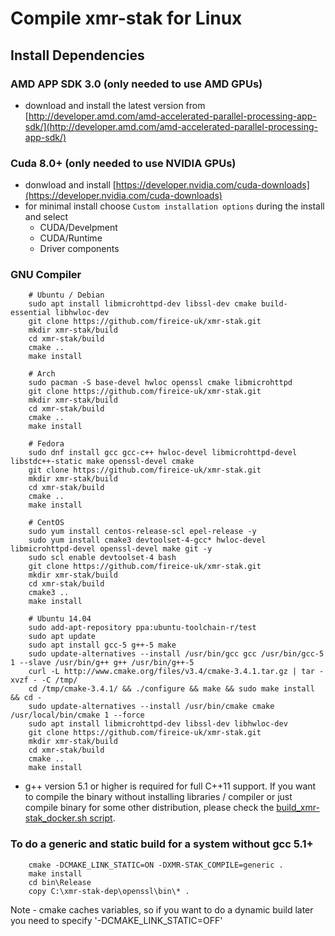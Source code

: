 # Compile **xmr-stak** for Linux

## Install Dependencies

### AMD APP SDK 3.0 (only needed to use AMD GPUs)

- download and install the latest version from [http://developer.amd.com/amd-accelerated-parallel-processing-app-sdk/](http://developer.amd.com/amd-accelerated-parallel-processing-app-sdk/)

### Cuda 8.0+ (only needed to use NVIDIA GPUs)

- donwload and install [https://developer.nvidia.com/cuda-downloads](https://developer.nvidia.com/cuda-downloads)
- for minimal install choose `Custom installation options` during the install and select
    - CUDA/Develpment
    - CUDA/Runtime
    - Driver components

### GNU Compiler
```
    # Ubuntu / Debian
    sudo apt install libmicrohttpd-dev libssl-dev cmake build-essential libhwloc-dev
    git clone https://github.com/fireice-uk/xmr-stak.git
    mkdir xmr-stak/build
    cd xmr-stak/build
    cmake ..
    make install

    # Arch
    sudo pacman -S base-devel hwloc openssl cmake libmicrohttpd
    git clone https://github.com/fireice-uk/xmr-stak.git
    mkdir xmr-stak/build
    cd xmr-stak/build
    cmake ..
    make install

    # Fedora
    sudo dnf install gcc gcc-c++ hwloc-devel libmicrohttpd-devel libstdc++-static make openssl-devel cmake
    git clone https://github.com/fireice-uk/xmr-stak.git
    mkdir xmr-stak/build
    cd xmr-stak/build
    cmake ..
    make install

    # CentOS
    sudo yum install centos-release-scl epel-release -y
    sudo yum install cmake3 devtoolset-4-gcc* hwloc-devel libmicrohttpd-devel openssl-devel make git -y
    sudo scl enable devtoolset-4 bash
    git clone https://github.com/fireice-uk/xmr-stak.git
    mkdir xmr-stak/build
    cd xmr-stak/build
    cmake3 ..
    make install

    # Ubuntu 14.04
    sudo add-apt-repository ppa:ubuntu-toolchain-r/test
    sudo apt update
    sudo apt install gcc-5 g++-5 make
    sudo update-alternatives --install /usr/bin/gcc gcc /usr/bin/gcc-5 1 --slave /usr/bin/g++ g++ /usr/bin/g++-5
    curl -L http://www.cmake.org/files/v3.4/cmake-3.4.1.tar.gz | tar -xvzf - -C /tmp/
    cd /tmp/cmake-3.4.1/ && ./configure && make && sudo make install && cd -
    sudo update-alternatives --install /usr/bin/cmake cmake /usr/local/bin/cmake 1 --force
    sudo apt install libmicrohttpd-dev libssl-dev libhwloc-dev
    git clone https://github.com/fireice-uk/xmr-stak.git
    mkdir xmr-stak/build
    cd xmr-stak/build
    cmake ..
    make install
```

- g++ version 5.1 or higher is required for full C++11 support. 
If you want to compile the binary without installing libraries / compiler or just compile binary for some other distribution, please check the [build_xmr-stak_docker.sh script](scripts/build_xmr-stak_docker/build_xmr-stak_docker.sh).

### To do a generic and static build for a system without gcc 5.1+
```
    cmake -DCMAKE_LINK_STATIC=ON -DXMR-STAK_COMPILE=generic .
    make install
    cd bin\Release
    copy C:\xmr-stak-dep\openssl\bin\* .
```
Note - cmake caches variables, so if you want to do a dynamic build later you need to specify '-DCMAKE_LINK_STATIC=OFF'
